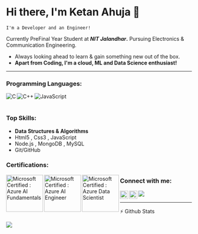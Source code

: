 # Hi there, I'm Ketan Ahuja 👋
`I'm a Developer and an Engineer!`

Currently PreFinal Year Student at **_NIT Jalandhar_.**
Pursuing Electronics & Communication Engineering.

- Always looking ahead to learn & gain something new out of the box.
- **Apart from Coding, I'm a cloud, ML and Data Science enthusiast!**

<hr/>

### Programming Languages:
<img align="left" alt="C" src="https://img.icons8.com/color/50/000000/c-programming.png" />
<img align="left" alt="C++" src="https://img.icons8.com/color/50/000000/c-plus-plus-logo.png"/>
<img align="left" alt="JavaScript" src="https://img.icons8.com/ios-filled/50/000000/javascript-logo.png"/>
<br/><br/>

### Top Skills:

-  **Data Structures & Algorithms**
- Html5 , Css3 , JavaScript
- Node.js , MongoDB , MySQL
- Git/GitHub




### Certifications:


<img align="left" alt="Microsoft Certified : Azure AI Fundamentals" src="https://images.youracclaim.com/images/4136ced8-75d5-4afb-8677-40b6236e2672/azure-ai-fundamentals-600x600.png" width="100" height="100" />

<img align="left" alt="Microsoft Certified : Azure AI Engineer" src="https://miro.medium.com/max/1200/1*osrSBsTxaaB3cLK8C0FXzg.png" width="100" height="100" />

<img align="left" alt="Microsoft Certified : Azure Data Scientist" src="https://miro.medium.com/max/600/1*0II-GwnU9Ad4S8IrDGF3fQ.png" width="100" height="100" />




### Connect with me:

[<img align="left" alt="codeSTACKr | Twitter" width="22px" src="https://cdn.jsdelivr.net/npm/simple-icons@v3/icons/twitter.svg" />][twitter]
[<img align="left" alt="codeSTACKr | LinkedIn" width="22px" src="https://cdn.jsdelivr.net/npm/simple-icons@v3/icons/linkedin.svg" />][linkedin]
[<img align="left" src="https://img.icons8.com/material-sharp/24/000000/github.png"/>][github]

[twitter]: https://twitter.com/ketanahuja8
[linkedin]: https://www.linkedin.com/in/ketanahuja/
[github]: https://github.com/KETANAHUJA

<br/><hr/>

:zap: Github Stats

  <!--<img align="left" alt="Amardeep's Github Status" src="https://github-readme-stats.vercel.app/api?username=s-amardeep&show_icons=true&hide_border=true&theme=dracula" />-->
  <img align="left" src="https://github-readme-stats.vercel.app/api/top-langs/?username=ketanahuja&theme=dracula&layout=compact" />
